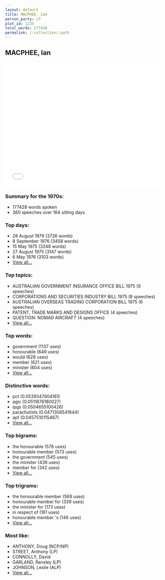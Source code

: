 ```yaml
---
layout: default
title: MACPHEE, Ian
person_party: LP
plot_id: 1235
total_words: 177428
permalink: /:collection/:path
---
```


## MACPHEE, Ian

<iframe width="100%" height="400" frameborder="0" scrolling="no" src="//plot.ly/~wragge/1235.embed"></iframe>


### Summary for the 1970s:

* 177428 words spoken
* 360 speeches over 164 sitting days


### Top days:

* 28 August 1979 (3726 words)
* 8 September 1976 (3458 words)
* 15 May 1975 (3248 words)
* 27 August 1975 (3147 words)
* 6 May 1976 (3103 words)
* [View all...](days/)


### Top topics:

* AUSTRALIAN GOVERNMENT INSURANCE OFFICE BILL 1975 (9 speeches)
* CORPORATIONS AND SECURITIES INDUSTRY BILL 1975 (8 speeches)
* AUSTRALIAN OVERSEAS TRADING CORPORATION BILL 1975 (6 speeches)
* PATENT, TRADE MARKS AND DESIGNS OFFICE (4 speeches)
* QUESTION: NOMAD AIRCRAFT (4 speeches)
* [View all...](topics/)


### Top words:

* government (1137 uses)
* honourable (649 uses)
* would (628 uses)
* member (621 uses)
* minister (604 uses)
* [View all...](words/)


### Distinctive words:

* pct (0.0539347804161)
* agic (0.0511676180027)
* ipgs (0.0504655100426)
* parachutists (0.0471306541644)
* apf (0.0457510115467)
* [View all...](sig_words/)


### Top bigrams:

* the honourable (578 uses)
* honourable member (573 uses)
* the government (545 uses)
* the minister (439 uses)
* member for (342 uses)
* [View all...](bigrams/)


### Top trigrams:

* the honourable member (569 uses)
* honourable member for (339 uses)
* the minister for (173 uses)
* in respect of (161 uses)
* honourable member 's (146 uses)
* [View all...](trigrams/)


### Most like:

* ANTHONY, Doug (NCP/NP)
* STREET, Anthony (LP)
* CONNOLLY, David 
* GARLAND, Ransley (LP)
* JOHNSON, Leslie (ALP)
* [View all...](similarities/)
